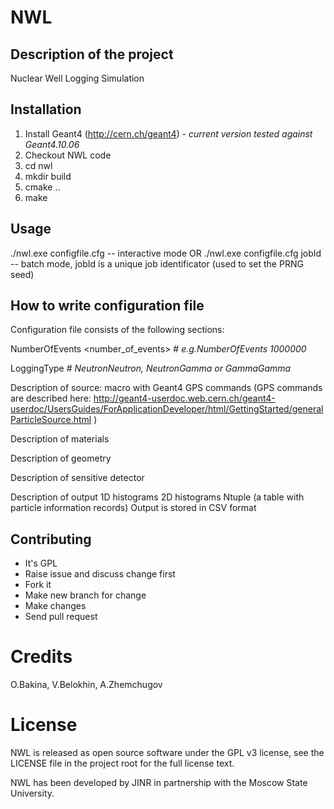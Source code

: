 # NWL

## Description of the project
Nuclear Well Logging Simulation

## Installation
1. Install Geant4 (http://cern.ch/geant4) - *current version tested against Geant4.10.06*
2. Checkout NWL code
3. cd nwl
4. mkdir build
5. cmake ..
6. make

## Usage
./nwl.exe configfile.cfg        -- interactive mode
OR
./nwl.exe configfile.cfg jobId  -- batch mode, jobId is a unique job identificator (used to set the PRNG seed)

## How to write configuration file
Configuration file consists of the following sections:

NumberOfEvents <number_of_events> # *e.g.NumberOfEvents 1000000*

LoggingType <type>  # *NeutronNeutron, NeutronGamma or GammaGamma*

Description of source: macro with Geant4 GPS commands
(GPS commands are described here: http://geant4-userdoc.web.cern.ch/geant4-userdoc/UsersGuides/ForApplicationDeveloper/html/GettingStarted/generalParticleSource.html )

Description of materials

Description of geometry

Description of sensitive detector

Description of output
1D histograms
2D histograms
Ntuple (a table with particle information records)
Output is stored in CSV format

## Contributing
* It's GPL
* Raise issue and discuss change first
* Fork it
* Make new branch for change
* Make changes
* Send pull request

# Credits
O.Bakina, V.Belokhin, A.Zhemchugov 

# License
NWL is released as open source software under the GPL v3 license, see the LICENSE file in the project root for the full license text.

NWL has been developed by JINR in partnership with the Moscow State University.

